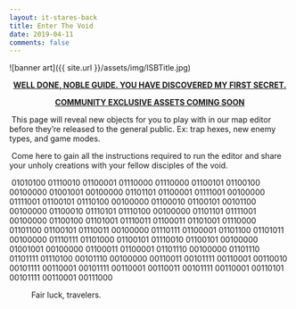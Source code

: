 ```yaml
---
layout: it-stares-back
title: Enter The Void
date: 2019-04-11
comments: false
---
```


<!-- Hey Cleve! You should only need to change this file. Have fun! 😄 -->


![banner art]({{ site.url }}/assets/img/ISBTitle.jpg)  

<p style="text-align: center;">
  <strong>
    <a href="https://store.steampowered.com/app/1094250/It_Stares_Back/" target="_blank">WELL DONE, NOBLE GUIDE. YOU HAVE DISCOVERED MY FIRST SECRET.</a>
  </strong>
</p>

<p style="text-align: center;">
  <strong>
    <a href="https://discord.gg/3Jfc7C2" target="_blank">COMMUNITY EXCLUSIVE ASSETS COMING SOON</a>
  </strong>
</p>

&nbsp;This page will reveal new objects for you to play with in our map editor before they’re released to the general public. Ex: trap hexes, new enemy types, and game modes.

&nbsp;Come here to gain all the instructions required to run the editor and share your unholy creations with your fellow disciples of the void.

&nbsp;01010100 01110010 01100001 01110000 01110000 01100101 01100100 00100000 01001001 00100000 01101101 01100001 01111001 00100000 01111001 01100101 01110100 00100000 01100010 01100101 00101100 00100000 01100010 01110101 01110100 00100000 01101101 01111001 00100000 01100100 01101001 01110011 01100011 01101001 01110000 01101100 01100101 01110011 00100000 01110111 01100001 01101100 01101011 00100000 01110111 01101000 01100101 01110010 01100101 00100000 01001001 00100000 01100011 01100001 01101110 00100000 01101110 01101111 01110100 00101110 00100000 00110011 00101111 00110001 00110010 00101111 00110001 00101111 00110001 00110011 00101111 00110001 00110101 00101111 00110001 00111000

&nbsp;&nbsp;&nbsp;&nbsp;&nbsp;&nbsp;&nbsp;&nbsp;&nbsp;&nbsp;Fair luck, travelers.

